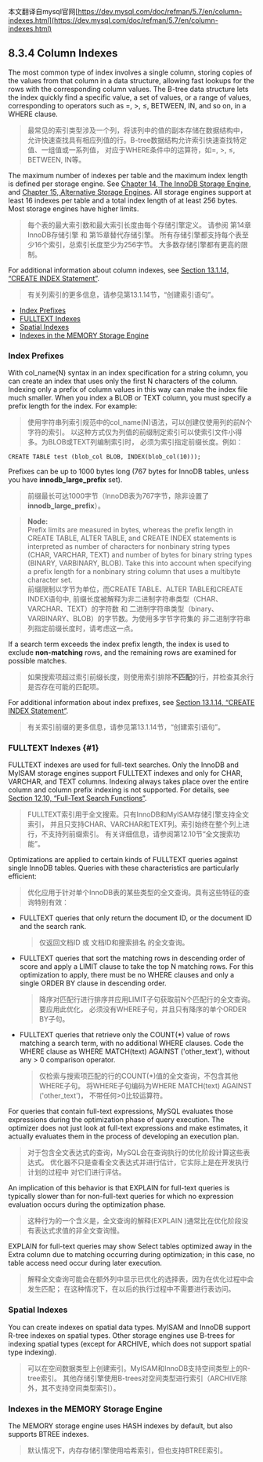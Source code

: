 本文翻译自mysql官网[https://dev.mysql.com/doc/refman/5.7/en/column-indexes.html](https://dev.mysql.com/doc/refman/5.7/en/column-indexes.html)

## 8.3.4 Column Indexes

The most common type of index involves a single column, storing copies 
of the values from that column in a data structure, allowing fast 
lookups for the rows with the corresponding column values. The B-tree 
data structure lets the index quickly find a specific value, 
a set of values, or a range of values, corresponding to operators 
such as =, >, ≤, BETWEEN, IN, and so on, in a WHERE clause.
> 最常见的索引类型涉及一个列，将该列中的值的副本存储在数据结构中，
> 允许快速查找具有相应列值的行。B-tree数据结构允许索引快速查找特定值、一组值或一系列值，
> 对应于WHERE条件中的运算符，如=, >, ≤, BETWEEN, IN等。

The maximum number of indexes per table and the maximum index length 
is defined per storage engine. 
See [Chapter 14, The InnoDB Storage Engine](https://dev.mysql.com/doc/refman/5.7/en/innodb-storage-engine.html), 
and [Chapter 15, Alternative Storage Engines](https://dev.mysql.com/doc/refman/5.7/en/storage-engines.html). 
All storage engines support at least 16 indexes per table and 
a total index length of at least 256 bytes. 
Most storage engines have higher limits.
> 每个表的最大索引数和最大索引长度由每个存储引擎定义。
> 请参阅 第14章InnoDB存储引擎 和 第15章替代存储引擎。
> 所有存储引擎都支持每个表至少16个索引，总索引长度至少为256字节。
> 大多数存储引擎都有更高的限制。

For additional information about column indexes, 
see [Section 13.1.14, “CREATE INDEX Statement”](https://dev.mysql.com/doc/refman/5.7/en/create-index.html).
> 有关列索引的更多信息，请参见第13.1.14节，“创建索引语句”。

- [Index Prefixes]()
- [FULLTEXT Indexes]()
- [Spatial Indexes]()
- [Indexes in the MEMORY Storage Engine]()


### Index Prefixes
With col_name(N) syntax in an index specification for a string column, 
you can create an index that uses only the first N characters of the 
column. Indexing only a prefix of column values in this way can make 
the index file much smaller. When you index a BLOB or TEXT column, you 
must specify a prefix length for the index. For example:
> 使用字符串列索引规范中的col_name(N)语法，可以创建仅使用列的前N个字符的索引。
> 以这种方式仅为列值的前缀制定索引可以使索引文件小得多。为BLOB或TEXT列编制索引时，
> 必须为索引指定前缀长度。例如：

```CREATE TABLE test (blob_col BLOB, INDEX(blob_col(10)));```

Prefixes can be up to 1000 bytes long (767 bytes for InnoDB tables, 
unless you have **innodb_large_prefix** set).
> 前缀最长可达1000字节（InnoDB表为767字节，除非设置了 **innodb_large_prefix**）。

> **Node:**  
> Prefix limits are measured in bytes, whereas the prefix length in 
> CREATE TABLE, ALTER TABLE, and CREATE INDEX statements is 
> interpreted as number of characters for nonbinary string types 
> (CHAR, VARCHAR, TEXT) and number of bytes for binary string types 
> (BINARY, VARBINARY, BLOB). Take this into account when specifying 
> a prefix length for a nonbinary string column that uses a multibyte
> character set.  
> 前缀限制以字节为单位，而CREATE TABLE、ALTER TABLE和CREATE INDEX语句中,
> 前缀长度被解释为非二进制字符串类型（CHAR、VARCHAR、TEXT）的字符数 和 
> 二进制字符串类型（binary、VARBINARY、BLOB）的字节数。为使用多字节字符集的
> 非二进制字符串列指定前缀长度时，请考虑这一点。

If a search term exceeds the index prefix length, the index is used to 
exclude **non-matching** rows, and the remaining rows are examined for 
possible matches.
> 如果搜索项超过索引前缀长度，则使用索引排除**不匹配**的行，并检查其余行是否存在可能的匹配项。

For additional information about index prefixes, 
see [Section 13.1.14, “CREATE INDEX Statement”](https://dev.mysql.com/doc/refman/5.7/en/create-index.html).
> 有关索引前缀的更多信息，请参见第13.1.14节，“创建索引语句”。


### FULLTEXT Indexes {#1}
FULLTEXT indexes are used for full-text searches. Only the InnoDB and 
MyISAM storage engines support FULLTEXT indexes and only for CHAR, 
VARCHAR, and TEXT columns. Indexing always takes place over the entire 
column and column prefix indexing is not supported. For details, 
see [Section 12.10, “Full-Text Search Functions”](https://dev.mysql.com/doc/refman/5.7/en/fulltext-search.html).
> FULLTEXT索引用于全文搜索。只有InnoDB和MyISAM存储引擎支持全文索引，
> 并且只支持CHAR、VARCHAR和TEXT列。索引始终在整个列上进行，不支持列前缀索引。
> 有关详细信息，请参阅第12.10节“全文搜索功能”。

Optimizations are applied to certain kinds of FULLTEXT queries against 
single InnoDB tables. Queries with these characteristics are particularly efficient:
> 优化应用于针对单个InnoDB表的某些类型的全文查询。具有这些特征的查询特别有效：

- FULLTEXT queries that only return the document ID, or the document ID and the search rank.
  > 仅返回文档ID 或 文档ID和搜索排名 的全文查询。

- FULLTEXT queries that sort the matching rows in descending order of 
score and apply a LIMIT clause to take the top N matching rows. 
For this optimization to apply, there must be no WHERE clauses and 
only a single ORDER BY clause in descending order.
  > 降序对匹配行进行排序并应用LIMIT子句获取前N个匹配行的全文查询。要应用此优化，
  > 必须没有WHERE子句，并且只有降序的单个ORDER BY子句。

- FULLTEXT queries that retrieve only the COUNT(*) value of rows 
matching a search term, with no additional WHERE clauses. 
Code the WHERE clause as WHERE MATCH(text) AGAINST ('other_text'), 
without any > 0 comparison operator.
  > 仅检索与搜索项匹配的行的COUNT(*)值的全文查询，不包含其他WHERE子句。
  > 将WHERE子句编码为WHERE MATCH(text) AGAINST ('other_text')，
  > 不带任何>0比较运算符。

For queries that contain full-text expressions, MySQL evaluates those 
expressions during the optimization phase of query execution. The 
optimizer does not just look at full-text expressions and make 
estimates, it actually evaluates them in the process of developing 
an execution plan.
> 对于包含全文表达式的查询，MySQL会在查询执行的优化阶段计算这些表达式。
> 优化器不只是查看全文表达式并进行估计，它实际上是在开发执行计划的过程中
> 对它们进行评估。

An implication of this behavior is that EXPLAIN for full-text queries 
is typically slower than for non-full-text queries for which no 
expression evaluation occurs during the optimization phase.
> 这种行为的一个含义是，全文查询的解释(EXPLAIN )通常比在优化阶段没有表达式求值的非全文查询慢。

EXPLAIN for full-text queries may show Select tables optimized away 
in the Extra column due to matching occurring during optimization; 
in this case, no table access need occur during later execution.
> 解释全文查询可能会在额外列中显示已优化的选择表，因为在优化过程中会发生匹配；
> 在这种情况下，在以后的执行过程中不需要进行表访问。


### Spatial Indexes
You can create indexes on spatial data types. MyISAM and InnoDB 
support R-tree indexes on spatial types. Other storage engines 
use B-trees for indexing spatial types (except for ARCHIVE, 
which does not support spatial type indexing).
> 可以在空间数据类型上创建索引。MyISAM和InnoDB支持空间类型上的R-tree索引。
> 其他存储引擎使用B-trees对空间类型进行索引（ARCHIVE除外，其不支持空间类型索引）。


### Indexes in the MEMORY Storage Engine
The MEMORY storage engine uses HASH indexes by default, 
but also supports BTREE indexes.
> 默认情况下，内存存储引擎使用哈希索引，但也支持BTREE索引。